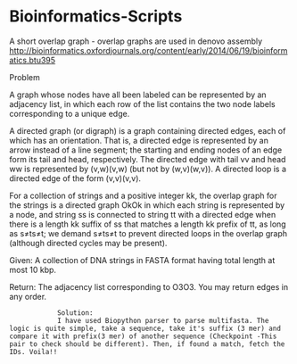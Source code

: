 # Bioinformatics-Scripts

A short overlap graph - overlap graphs are used in denovo assembly
http://bioinformatics.oxfordjournals.org/content/early/2014/06/19/bioinformatics.btu395

Problem

A graph whose nodes have all been labeled can be represented by an adjacency list, in which each row of the list contains the two node labels corresponding to a unique edge.

A directed graph (or digraph) is a graph containing directed edges, each of which has an orientation. That is, a directed edge is represented by an arrow instead of a line segment; the starting and ending nodes of an edge form its tail and head, respectively. The directed edge with tail vv and head ww is represented by (v,w)(v,w) (but not by (w,v)(w,v)). A directed loop is a directed edge of the form (v,v)(v,v).

For a collection of strings and a positive integer kk, the overlap graph for the strings is a directed graph OkOk in which each string is represented by a node, and string ss is connected to string tt with a directed edge when there is a length kk suffix of ss that matches a length kk prefix of tt, as long as s≠ts≠t; we demand s≠ts≠t to prevent directed loops in the overlap graph (although directed cycles may be present).

Given: A collection of DNA strings in FASTA format having total length at most 10 kbp.

Return: The adjacency list corresponding to O3O3. You may return edges in any order.

				Solution:
				I have used Biopython parser to parse multifasta. The logic is quite simple, take a sequence, take it's suffix (3 mer) and compare it with prefix(3 mer) of another sequence (Checkpoint -This pair to check should be different). Then, if found a match, fetch the IDs. Voila!!
